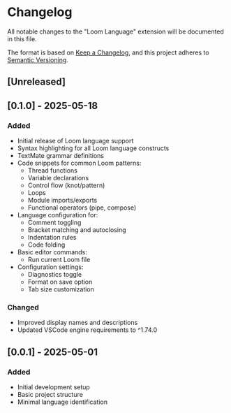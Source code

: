 # Changelog

All notable changes to the "Loom Language" extension will be documented in this file.

The format is based on [Keep a Changelog](https://keepachangelog.com/en/1.0.0/),
and this project adheres to [Semantic Versioning](https://semver.org/spec/v2.0.0.html).

## [Unreleased]

## [0.1.0] - 2025-05-18

### Added
- Initial release of Loom language support
- Syntax highlighting for all Loom language constructs
- TextMate grammar definitions
- Code snippets for common Loom patterns:
  - Thread functions
  - Variable declarations
  - Control flow (knot/pattern)
  - Loops
  - Module imports/exports
  - Functional operators (pipe, compose)
- Language configuration for:
  - Comment toggling
  - Bracket matching and autoclosing
  - Indentation rules
  - Code folding
- Basic editor commands:
  - Run current Loom file
- Configuration settings:
  - Diagnostics toggle
  - Format on save option
  - Tab size customization

### Changed
- Improved display names and descriptions
- Updated VSCode engine requirements to ^1.74.0

## [0.0.1] - 2025-05-01

### Added
- Initial development setup
- Basic project structure
- Minimal language identification